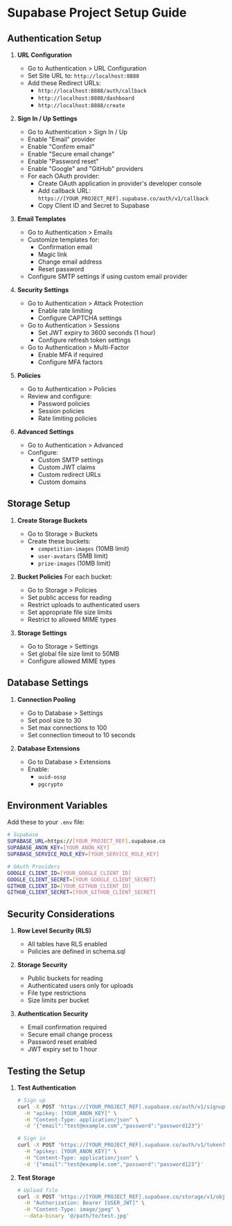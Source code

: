 # Supabase Project Setup Guide

## Authentication Setup

1. **URL Configuration**
   - Go to Authentication > URL Configuration
   - Set Site URL to: `http://localhost:8888`
   - Add these Redirect URLs:
     - `http://localhost:8888/auth/callback`
     - `http://localhost:8888/dashboard`
     - `http://localhost:8888/create`

2. **Sign In / Up Settings**
   - Go to Authentication > Sign In / Up
   - Enable "Email" provider
   - Enable "Confirm email"
   - Enable "Secure email change"
   - Enable "Password reset"
   - Enable "Google" and "GitHub" providers
   - For each OAuth provider:
     - Create OAuth application in provider's developer console
     - Add callback URL: `https://[YOUR_PROJECT_REF].supabase.co/auth/v1/callback`
     - Copy Client ID and Secret to Supabase

3. **Email Templates**
   - Go to Authentication > Emails
   - Customize templates for:
     - Confirmation email
     - Magic link
     - Change email address
     - Reset password
   - Configure SMTP settings if using custom email provider

4. **Security Settings**
   - Go to Authentication > Attack Protection
     - Enable rate limiting
     - Configure CAPTCHA settings
   - Go to Authentication > Sessions
     - Set JWT expiry to 3600 seconds (1 hour)
     - Configure refresh token settings
   - Go to Authentication > Multi-Factor
     - Enable MFA if required
     - Configure MFA factors

5. **Policies**
   - Go to Authentication > Policies
   - Review and configure:
     - Password policies
     - Session policies
     - Rate limiting policies

6. **Advanced Settings**
   - Go to Authentication > Advanced
   - Configure:
     - Custom SMTP settings
     - Custom JWT claims
     - Custom redirect URLs
     - Custom domains

## Storage Setup

1. **Create Storage Buckets**
   - Go to Storage > Buckets
   - Create these buckets:
     - `competition-images` (10MB limit)
     - `user-avatars` (5MB limit)
     - `prize-images` (10MB limit)

2. **Bucket Policies**
   For each bucket:
   - Go to Storage > Policies
   - Set public access for reading
   - Restrict uploads to authenticated users
   - Set appropriate file size limits
   - Restrict to allowed MIME types

3. **Storage Settings**
   - Go to Storage > Settings
   - Set global file size limit to 50MB
   - Configure allowed MIME types

## Database Settings

1. **Connection Pooling**
   - Go to Database > Settings
   - Set pool size to 30
   - Set max connections to 100
   - Set connection timeout to 10 seconds

2. **Database Extensions**
   - Go to Database > Extensions
   - Enable:
     - `uuid-ossp`
     - `pgcrypto`

## Environment Variables

Add these to your `.env` file:

```bash
# Supabase
SUPABASE_URL=https://[YOUR_PROJECT_REF].supabase.co
SUPABASE_ANON_KEY=[YOUR_ANON_KEY]
SUPABASE_SERVICE_ROLE_KEY=[YOUR_SERVICE_ROLE_KEY]

# OAuth Providers
GOOGLE_CLIENT_ID=[YOUR_GOOGLE_CLIENT_ID]
GOOGLE_CLIENT_SECRET=[YOUR_GOOGLE_CLIENT_SECRET]
GITHUB_CLIENT_ID=[YOUR_GITHUB_CLIENT_ID]
GITHUB_CLIENT_SECRET=[YOUR_GITHUB_CLIENT_SECRET]
```

## Security Considerations

1. **Row Level Security (RLS)**
   - All tables have RLS enabled
   - Policies are defined in schema.sql

2. **Storage Security**
   - Public buckets for reading
   - Authenticated users only for uploads
   - File type restrictions
   - Size limits per bucket

3. **Authentication Security**
   - Email confirmation required
   - Secure email change process
   - Password reset enabled
   - JWT expiry set to 1 hour

## Testing the Setup

1. **Test Authentication**
   ```bash
   # Sign up
   curl -X POST 'https://[YOUR_PROJECT_REF].supabase.co/auth/v1/signup' \
     -H "apikey: [YOUR_ANON_KEY]" \
     -H "Content-Type: application/json" \
     -d '{"email":"test@example.com","password":"password123"}'

   # Sign in
   curl -X POST 'https://[YOUR_PROJECT_REF].supabase.co/auth/v1/token?grant_type=password' \
     -H "apikey: [YOUR_ANON_KEY]" \
     -H "Content-Type: application/json" \
     -d '{"email":"test@example.com","password":"password123"}'
   ```

2. **Test Storage**
   ```bash
   # Upload file
   curl -X POST 'https://[YOUR_PROJECT_REF].supabase.co/storage/v1/object/competition-images/test.jpg' \
     -H "Authorization: Bearer [USER_JWT]" \
     -H "Content-Type: image/jpeg" \
     --data-binary '@/path/to/test.jpg'
   ``` 